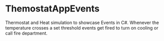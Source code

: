 # ThemostatAppEvents
Thermostat and Heat simulation to showcase Events in C#.
Whenever the temperature crosses a set threshold events get fired to turn on cooling or call fire department.  